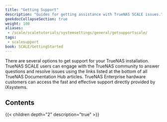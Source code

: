 ```yaml
---
title: "Getting Support"
description: "Guides for getting assistance with TrueNAS SCALE issues."
geekdocCollapseSection: true
weight: 100
aliases:
 - /scale/scaletutorials/systemsettings/general/getsupportscale/
tags:
 - scalesupport
book: SCALE/GettingStarted
---
```


There are several options to get support for your TrueNAS installation. 
TrueNAS SCALE users can engage with the TrueNAS community to answer questions and resolve issues using the links listed at the bottom of all TrueNAS Documentation Hub articles. 
TrueNAS Enterprise hardware customers can access the fast and effective support directly provided by iXsystems.

## Contents

{{< children depth="2" description="true" >}}